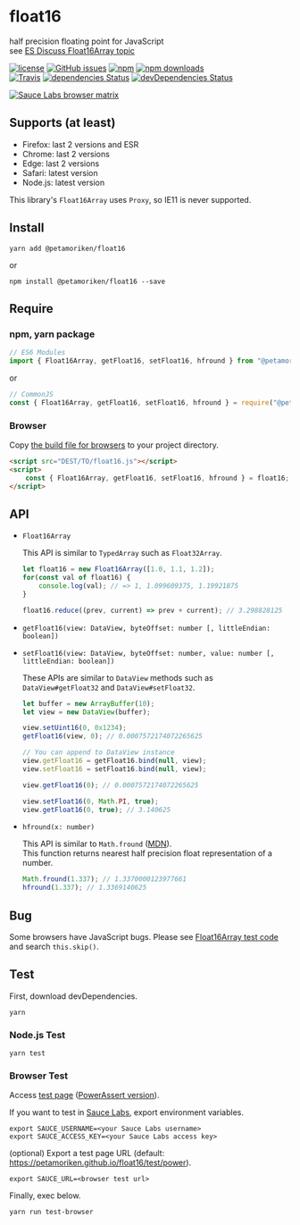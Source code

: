 # float16

half precision floating point for JavaScript  
see [ES Discuss Float16Array topic](https://esdiscuss.org/topic/float16array)

[![license](https://img.shields.io/npm/l/@petamoriken/float16.svg?style=flat-square)](https://github.com/petamoriken/float16/blob/master/LICENSE)
[![GitHub issues](https://img.shields.io/github/issues/petamoriken/float16.svg?style=flat-square)](https://github.com/petamoriken/float16/issues)
[![npm](https://img.shields.io/npm/v/@petamoriken/float16.svg?style=flat-square)](https://www.npmjs.com/package/@petamoriken/float16)
[![npm downloads](https://img.shields.io/npm/dt/@petamoriken/float16.svg?style=flat-square)](https://www.npmjs.com/package/@petamoriken/float16)  
[![Travis](https://img.shields.io/travis/petamoriken/float16.svg?style=flat-square)](https://travis-ci.org/petamoriken/float16)
[![dependencies Status](https://david-dm.org/petamoriken/float16/status.svg?style=flat-square)](https://david-dm.org/petamoriken/float16)
[![devDependencies Status](https://david-dm.org/petamoriken/float16/dev-status.svg?style=flat-square)](https://david-dm.org/petamoriken/float16?type=dev)

[![Sauce Labs browser matrix](https://saucelabs.com/browser-matrix/petamoriken.svg)](https://saucelabs.com/u/petamoriken)



## Supports (at least)

* Firefox: last 2 versions and ESR
* Chrome: last 2 versions
* Edge: last 2 versions
* Safari: latest version
* Node.js: latest version

This library's `Float16Array` uses `Proxy`, so IE11 is never supported.

## Install

```console
yarn add @petamoriken/float16
```

or

```console
npm install @petamoriken/float16 --save
```

## Require

### npm, yarn package

```js
// ES6 Modules
import { Float16Array, getFloat16, setFloat16, hfround } from "@petamoriken/float16";
```

or

```js
// CommonJS
const { Float16Array, getFloat16, setFloat16, hfround } = require("@petamoriken/float16");
```

### Browser

Copy [the build file for browsers](browser/float16.js) to your project directory.

```html
<script src="DEST/TO/float16.js"></script>
<script>
    const { Float16Array, getFloat16, setFloat16, hfround } = float16;
</script>
```

## API

* `Float16Array`

    This API is similar to `TypedArray` such as `Float32Array`.

    ```js
    let float16 = new Float16Array([1.0, 1.1, 1.2]);
    for(const val of float16) {
        console.log(val); // => 1, 1.099609375, 1.19921875
    }

    float16.reduce((prev, current) => prev + current); // 3.298828125
    ```

* `getFloat16(view: DataView, byteOffset: number [, littleEndian: boolean])`
* `setFloat16(view: DataView, byteOffset: number, value: number [, littleEndian: boolean])`

    These APIs are similar to `DataView` methods such as `DataView#getFloat32` and `DataView#setFloat32`.

    ```js
    let buffer = new ArrayBuffer(10);
    let view = new DataView(buffer);

    view.setUint16(0, 0x1234);
    getFloat16(view, 0); // 0.0007572174072265625

    // You can append to DataView instance
    view.getFloat16 = getFloat16.bind(null, view);
    view.setFloat16 = setFloat16.bind(null, view);

    view.getFloat16(0); // 0.0007572174072265625

    view.setFloat16(0, Math.PI, true);
    view.getFloat16(0, true); // 3.140625
    ```

* `hfround(x: number)`

    This API is similar to `Math.fround` ([MDN](https://developer.mozilla.org/en-US/docs/Web/JavaScript/Reference/Global_Objects/Math/fround)).  
    This function returns nearest half precision float representation of a number.

    ```js
    Math.fround(1.337); // 1.3370000123977661
    hfround(1.337); // 1.3369140625
    ```

## Bug

Some browsers have JavaScript bugs. Please see [Float16Array test code](test/Float16Array.js) and search `this.skip()`.

## Test

First, download devDependencies.

```console
yarn
```

### Node.js Test

```console
yarn test
```

### Browser Test

Access [test page](https://petamoriken.github.io/float16/test) ([PowerAssert version](https://petamoriken.github.io/float16/test/power)).

If you want to test in [Sauce Labs](https://saucelabs.com/), export environment variables.

```console
export SAUCE_USERNAME=<your Sauce Labs username>
export SAUCE_ACCESS_KEY=<your Sauce Labs access key>
```

(optional) Export a test page URL (default: https://petamoriken.github.io/float16/test/power).

```console
export SAUCE_URL=<browser test url>
```

Finally, exec below.

```console
yarn run test-browser
```